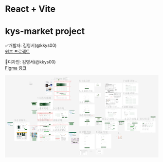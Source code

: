 # React + Vite
# kys-market project

✅개발자: 김영서(@kkys00)  
[원본 프로젝트](https://github.com/kkys00/2024-flask)


🧩디자인: 김영서(@kkys00)  
[Figma 링크](https://www.figma.com/design/rv6feoZmBGNftzMXHkCoiw/OpenSW2024-2?node-id=253-2&t=NYXInzhg1h71PI0s-1)


![페이지](docs/figma.png)